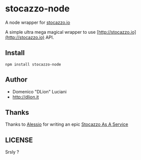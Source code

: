 # stocazzo-node
A node wrapper for [stocazzo.io](http://stocazzo.io)

A simple ultra mega magical wrapper to use [http://stocazzo.io](http://stocazzo.io) API.

## Install
`npm install stocazzo-node`

## Author
* Domenico "DLion" Luciani
* http://dlion.it

## Thanks
Thanks to [Alessio](https://github.com/dottorblaster) for writing an epic [Stocazzo As A Service](https://github.com/dottorblaster/stocazzo)

## LICENSE
Srsly ?

